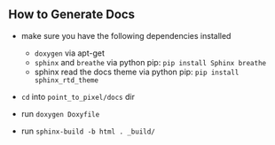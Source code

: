 ## How to Generate Docs

- make sure you have the following dependencies installed
  
  - `doxygen` via apt-get
  - `sphinx` and `breathe` via python pip: `pip install Sphinx breathe` 
  - sphinx read the docs theme via python pip: `pip install sphinx_rtd_theme`

- `cd` into `point_to_pixel/docs` dir
- run `doxygen Doxyfile`
- run `sphinx-build -b html . _build/`


